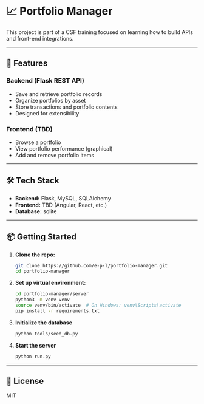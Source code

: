 # 📈 Portfolio Manager

This project is part of a CSF training focused on learning how to build APIs and front-end integrations.

---

## 🚀 Features

### Backend (Flask REST API)
- Save and retrieve portfolio records
- Organize portfolios by asset
- Store transactions and portfolio contents
- Designed for extensibility

### Frontend (TBD)
- Browse a portfolio
- View portfolio performance (graphical)
- Add and remove portfolio items

---

## 🛠️ Tech Stack

- **Backend:** Flask, MySQL, SQLAlchemy
- **Frontend:** TBD (Angular, React, etc.)
- **Database:** sqlite

---

## 📦 Getting Started

1. **Clone the repo:**
   ```bash
   git clone https://github.com/e-p-l/portfolio-manager.git
   cd portfolio-manager
   ```
2. **Set up virtual environment:**
    ```bash
    cd portfolio-manager/server
    python3 -m venv venv
    source venv/bin/activate  # On Windows: venv\Scripts\activate
    pip install -r requirements.txt
    ```
3. **Initialize the database**
    ```bash
    python tools/seed_db.py
    ```
4. **Start the server**
    ```bash
    python run.py
    ```

---

## 📄 License

MIT
